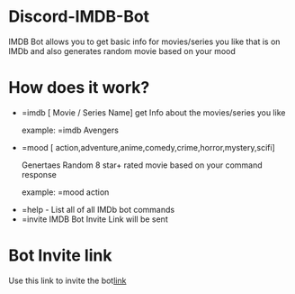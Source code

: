 # Discord-IMDB-Bot
IMDB Bot allows you to get basic info for movies/series you like that is on IMDb and also generates random movie based on your mood
# How does it work?
<ul>
    <li> =imdb [ Movie / Series Name] get Info about the movies/series you like</li>
    <p> example: =imdb Avengers</p>
    <li> =mood [ action,adventure,anime,comedy,crime,horror,mystery,scifi] </li>
    <p> Genertaes Random 8 star+ rated movie based on your command response </p>
    <p> example: =mood action </p>
    <li> =help - List all of all IMDb bot commands </li>
    <li> =invite IMDB Bot Invite Link will be sent </li>
</ul>

# Bot Invite link
<p>Use this link to invite the bot<a href="https://discord.com/oauth2/authorize?client_id=826940767712444476&permissions=0&scope=bot" rel="nofollow">link</a></p?

